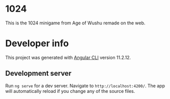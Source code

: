 # 1024
This is the 1024 minigame from Age of Wushu remade on the web.

# Developer info

This project was generated with [Angular CLI](https://github.com/angular/angular-cli) version 11.2.12.

## Development server

Run `ng serve` for a dev server. Navigate to `http://localhost:4200/`. The app will automatically reload if you change any of the source files.
